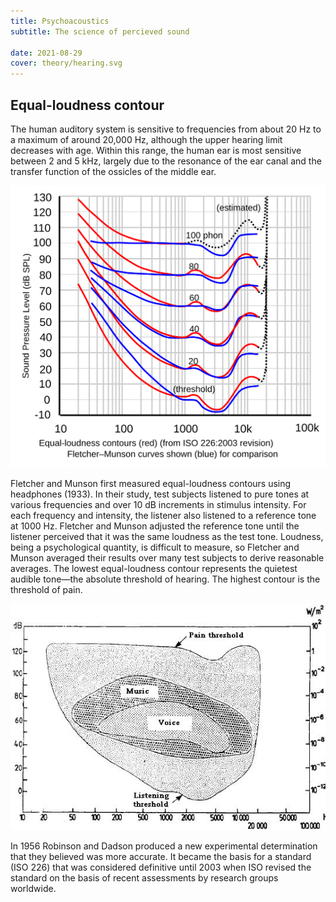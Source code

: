 ```yaml
---
title: Psychoacoustics
subtitle: The science of percieved sound

date: 2021-08-29
cover: theory/hearing.svg
---
```


## Equal-loudness contour

The human auditory system is sensitive to frequencies from about 20 Hz to a maximum of around 20,000 Hz, although the upper hearing limit decreases with age. Within this range, the human ear is most sensitive between 2 and 5 kHz, largely due to the resonance of the ear canal and the transfer function of the ossicles of the middle ear.

![](./equal-loudness.svg)

Fletcher and Munson first measured equal-loudness contours using headphones (1933). In their study, test subjects listened to pure tones at various frequencies and over 10 dB increments in stimulus intensity. For each frequency and intensity, the listener also listened to a reference tone at 1000 Hz. Fletcher and Munson adjusted the reference tone until the listener perceived that it was the same loudness as the test tone. Loudness, being a psychological quantity, is difficult to measure, so Fletcher and Munson averaged their results over many test subjects to derive reasonable averages. The lowest equal-loudness contour represents the quietest audible tone—the absolute threshold of hearing. The highest contour is the threshold of pain.

![](./Audible.jpg)

In 1956 Robinson and Dadson produced a new experimental determination that they believed was more accurate. It became the basis for a standard (ISO 226) that was considered definitive until 2003 when ISO revised the standard on the basis of recent assessments by research groups worldwide.
